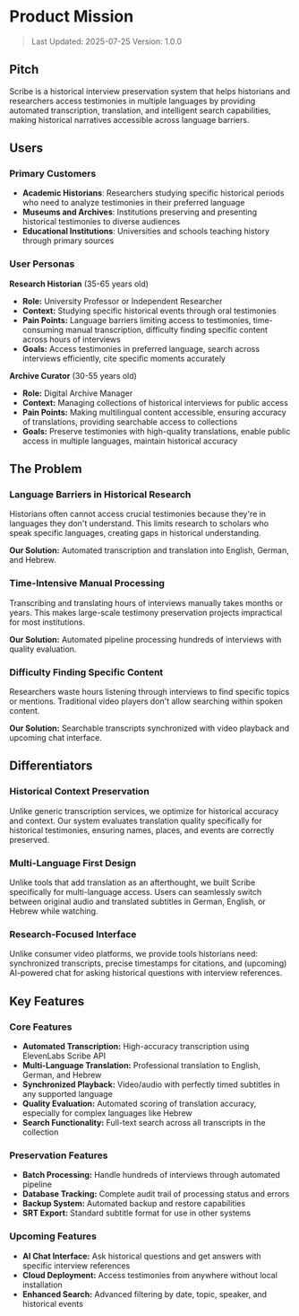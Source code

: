 # Product Mission

> Last Updated: 2025-07-25
> Version: 1.0.0

## Pitch

Scribe is a historical interview preservation system that helps historians and researchers access testimonies in multiple languages by providing automated transcription, translation, and intelligent search capabilities, making historical narratives accessible across language barriers.

## Users

### Primary Customers

- **Academic Historians**: Researchers studying specific historical periods who need to analyze testimonies in their preferred language
- **Museums and Archives**: Institutions preserving and presenting historical testimonies to diverse audiences
- **Educational Institutions**: Universities and schools teaching history through primary sources

### User Personas

**Research Historian** (35-65 years old)
- **Role:** University Professor or Independent Researcher
- **Context:** Studying specific historical events through oral testimonies
- **Pain Points:** Language barriers limiting access to testimonies, time-consuming manual transcription, difficulty finding specific content across hours of interviews
- **Goals:** Access testimonies in preferred language, search across interviews efficiently, cite specific moments accurately

**Archive Curator** (30-55 years old)
- **Role:** Digital Archive Manager
- **Context:** Managing collections of historical interviews for public access
- **Pain Points:** Making multilingual content accessible, ensuring accuracy of translations, providing searchable access to collections
- **Goals:** Preserve testimonies with high-quality translations, enable public access in multiple languages, maintain historical accuracy

## The Problem

### Language Barriers in Historical Research

Historians often cannot access crucial testimonies because they're in languages they don't understand. This limits research to scholars who speak specific languages, creating gaps in historical understanding.

**Our Solution:** Automated transcription and translation into English, German, and Hebrew.

### Time-Intensive Manual Processing

Transcribing and translating hours of interviews manually takes months or years. This makes large-scale testimony preservation projects impractical for most institutions.

**Our Solution:** Automated pipeline processing hundreds of interviews with quality evaluation.

### Difficulty Finding Specific Content

Researchers waste hours listening through interviews to find specific topics or mentions. Traditional video players don't allow searching within spoken content.

**Our Solution:** Searchable transcripts synchronized with video playback and upcoming chat interface.

## Differentiators

### Historical Context Preservation

Unlike generic transcription services, we optimize for historical accuracy and context. Our system evaluates translation quality specifically for historical testimonies, ensuring names, places, and events are correctly preserved.

### Multi-Language First Design

Unlike tools that add translation as an afterthought, we built Scribe specifically for multi-language access. Users can seamlessly switch between original audio and translated subtitles in German, English, or Hebrew while watching.

### Research-Focused Interface

Unlike consumer video platforms, we provide tools historians need: synchronized transcripts, precise timestamps for citations, and (upcoming) AI-powered chat for asking historical questions with interview references.

## Key Features

### Core Features

- **Automated Transcription:** High-accuracy transcription using ElevenLabs Scribe API
- **Multi-Language Translation:** Professional translation to English, German, and Hebrew
- **Synchronized Playback:** Video/audio with perfectly timed subtitles in any supported language
- **Quality Evaluation:** Automated scoring of translation accuracy, especially for complex languages like Hebrew
- **Search Functionality:** Full-text search across all transcripts in the collection

### Preservation Features

- **Batch Processing:** Handle hundreds of interviews through automated pipeline
- **Database Tracking:** Complete audit trail of processing status and errors
- **Backup System:** Automated backup and restore capabilities
- **SRT Export:** Standard subtitle format for use in other systems

### Upcoming Features

- **AI Chat Interface:** Ask historical questions and get answers with specific interview references
- **Cloud Deployment:** Access testimonies from anywhere without local installation
- **Enhanced Search:** Advanced filtering by date, topic, speaker, and historical events